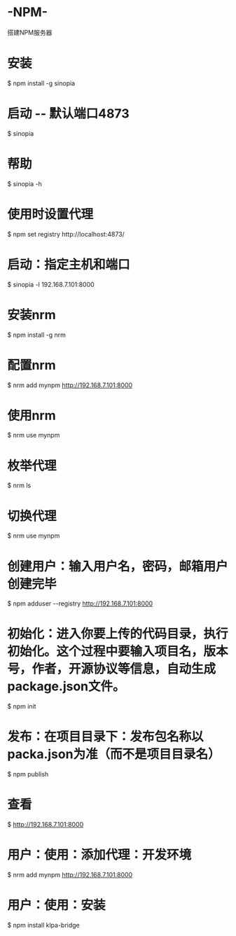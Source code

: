 # -NPM-
搭建NPM服务器

# 安装
$ npm install -g sinopia

# 启动 -- 默认端口4873
$ sinopia

# 帮助
$ sinopia -h

# 使用时设置代理
$ npm set registry http://localhost:4873/

# 启动：指定主机和端口
$ sinopia -l 192.168.7.101:8000

# 安装nrm
$ npm install -g nrm

# 配置nrm
$ nrm add mynpm http://192.168.7.101:8000

# 使用nrm
$ nrm use mynpm

# 枚举代理
$ nrm ls

# 切换代理
$ nrm use mynpm

# 创建用户：输入用户名，密码，邮箱用户创建完毕
$ npm adduser --registry http://192.168.7.101:8000

# 初始化：进入你要上传的代码目录，执行初始化。这个过程中要输入项目名，版本号，作者，开源协议等信息，自动生成package.json文件。
$ npm init

# 发布：在项目目录下：发布包名称以packa.json为准（而不是项目目录名）
$ npm publish

# 查看
$ http://192.168.7.101:8000



# 用户：使用：添加代理：开发环境
$ nrm add mynpm http://192.168.7.101:8000

# 用户：使用：安装
$ npm install klpa-bridge
